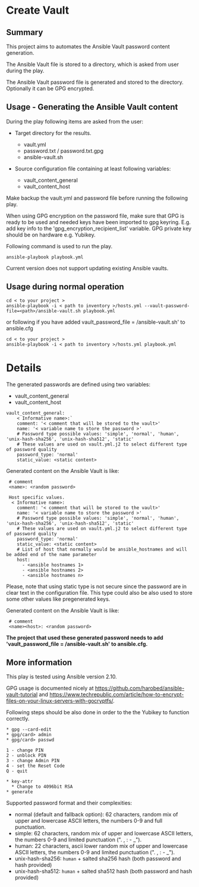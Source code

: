 # Create Vault

## Summary

This project aims to automates the Ansible Vault password content generation.

The Ansible Vault file is stored to a directory, which is asked from user during the play.

The Ansible Vault password file is generated and stored to the directory. Optionally it can be GPG encrypted.

## Usage - Generating the Ansible Vault content

During the play following items are asked from the user: 
* Target directory for the results.
  * vault.yml
  * password.txt / password.txt.gpg
  * ansible-vault.sh

* Source configuration file containing at least following variables:
  * vault_content_general
  * vault_content_host

Make backup the vault.yml and password file before running the following play.

When using GPG encryption on the password file, make sure that GPG is ready to be used and needed keys have been imported to gpg keyring.
E.g. add key info to the 'gpg_encryption_recipient_list' variable. GPG private key should be on hardware e.g. Yubikey.

Following command is used to run the play.
```
ansible-playbook playbook.yml
```

Current version does not support updating existing Ansible vaults.

## Usage during normal operation


```
cd < to your project >
ansible-playbook -i < path to inventory >/hosts.yml --vault-password-file=<path>/ansible-vault.sh playbook.yml
```
or following if you have added vault_password_file = <path>/ansible-vault.sh' to ansible.cfg
```
cd < to your project >
ansible-playbook -i < path to inventory >/hosts.yml playbook.yml
```

# Details


The generated passwords are defined using two variables:
* vault_content_general
* vault_content_host

```
vault_content_general:
    < Informative name>:`
    comment: '< comment that will be stored to the vault>'
    name: '< variable name to store the password >' 
    # Password type possible values: 'simple', 'normal', 'human', 'unix-hash-sha256', 'unix-hash-sha512', 'static'
    # These values are used on vault.yml.j2 to select different type of password quality
    password_type: 'normal'
    static_value: <static content>
```

Generated content on the Ansible Vault is like:
```
 # comment
 <name>: <random password>
``` 
```
 Host specific values.
  < Informative name>:
    comment: '< comment that will be stored to the vault>'
    name: '< variable name to store the password >' 
    # Password type possible values: 'simple', 'normal', 'human', 'unix-hash-sha256', 'unix-hash-sha512', 'static'
    # These values are used on vault.yml.j2 to select different type of password quality
    password_type: 'normal'
    static_value: <static content>
    # List of host that normally would be ansible_hostnames and will be added end of the name parameter
    host:
      - <ansible hostnames 1>
      - <ansible hostnames 2>
      - <ansible hostnames n>
```


Please, note that using static type is not secure since the password are in clear text in the configuration file. This type could also be also used to store some other values like pregenerated keys.


Generated content on the Ansible Vault is like:
```
 # comment
 <name><host>: <random password>
```

**The project that used these generated password needs to add 'vault_password_file = <path>/ansible-vault.sh' to ansible.cfg.**

## More information

This play is tested using Ansible version 2.10.

GPG usage is documented nicely at https://github.com/harobed/ansible-vault-tutorial and https://www.techrepublic.com/article/how-to-encrypt-files-on-your-linux-servers-with-gocryptfs/.

Following steps should be also done in order to the the Yubikey to function correctly.
```
* gpg --card-edit
* gpg/card> admin
* gpg/card> passwd

1 - change PIN
2 - unblock PIN
3 - change Admin PIN
4 - set the Reset Code
Q - quit

* key-attr
  * Change to 4096bit RSA
* generate
```


Supported password format and their complexities:
* normal (default and fallback option): 62 characters, random mix of upper and lowercase ASCII letters, the numbers 0-9 and full punctuation.
* simple: 62 characters, random mix of upper and lowercase ASCII letters, the numbers 0-9 and limited punctuation (". , : - _"). 
* human: 22 characters, ascii lower random mix of upper and lowercase ASCII letters, the numbers 0-9 and limited punctuation (". , : - _").
* unix-hash-sha256: `human` + salted sha256 hash (both password and hash provided)
* unix-hash-sha512: `human` + salted sha512 hash (both password and hash provided)
